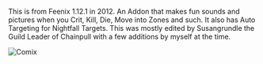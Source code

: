 This is from Feenix 1.12.1 in 2012. An Addon that makes fun sounds and pictures when you Crit, Kill, Die, Move into Zones and such. It also has Auto Targeting for Nightfall Targets. 
This was mostly edited by Susangrundle the Guild Leader of Chainpull with a few additions by myself at the time. 


![Comix](https://github.com/user-attachments/assets/f11cfe27-acb3-4832-a86a-867ec29c1e1d)
